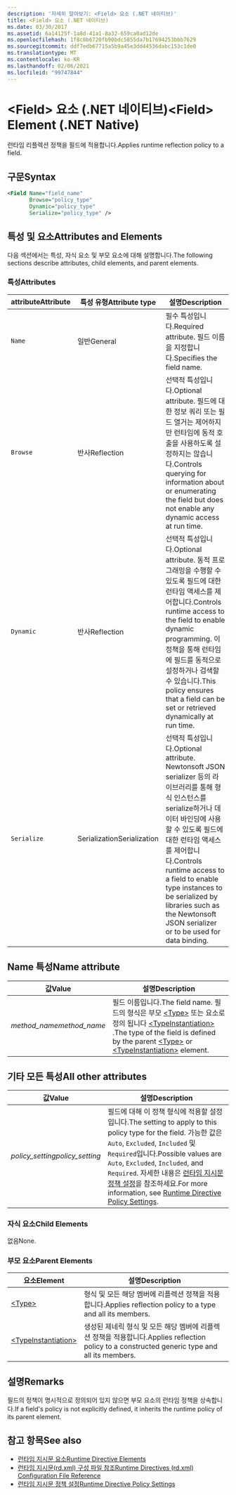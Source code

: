 ```yaml
---
description: '자세히 알아보기: <Field> 요소 (.NET 네이티브)'
title: <Field> 요소 (.NET 네이티브)
ms.date: 03/30/2017
ms.assetid: 6a14125f-1a8d-41a1-8a32-659ca0ad12de
ms.openlocfilehash: 1f8c8b6720fb90bdc5855da7b17694253bbb7629
ms.sourcegitcommit: ddf7edb67715a5b9a45e3dd44536dabc153c1de0
ms.translationtype: MT
ms.contentlocale: ko-KR
ms.lasthandoff: 02/06/2021
ms.locfileid: "99747844"
---
```

# <a name="field-element-net-native"></a><span data-ttu-id="3ba48-103">\<Field> 요소 (.NET 네이티브)</span><span class="sxs-lookup"><span data-stu-id="3ba48-103">\<Field> Element (.NET Native)</span></span>

<span data-ttu-id="3ba48-104">런타임 리플렉션 정책을 필드에 적용합니다.</span><span class="sxs-lookup"><span data-stu-id="3ba48-104">Applies runtime reflection policy to a field.</span></span>  
  
## <a name="syntax"></a><span data-ttu-id="3ba48-105">구문</span><span class="sxs-lookup"><span data-stu-id="3ba48-105">Syntax</span></span>  
  
```xml  
<Field Name="field_name"  
       Browse="policy_type"  
       Dynamic="policy_type"  
       Serialize="policy_type" />  
```  
  
## <a name="attributes-and-elements"></a><span data-ttu-id="3ba48-106">특성 및 요소</span><span class="sxs-lookup"><span data-stu-id="3ba48-106">Attributes and Elements</span></span>  

 <span data-ttu-id="3ba48-107">다음 섹션에서는 특성, 자식 요소 및 부모 요소에 대해 설명합니다.</span><span class="sxs-lookup"><span data-stu-id="3ba48-107">The following sections describe attributes, child elements, and parent elements.</span></span>  
  
### <a name="attributes"></a><span data-ttu-id="3ba48-108">특성</span><span class="sxs-lookup"><span data-stu-id="3ba48-108">Attributes</span></span>  
  
|<span data-ttu-id="3ba48-109">attribute</span><span class="sxs-lookup"><span data-stu-id="3ba48-109">Attribute</span></span>|<span data-ttu-id="3ba48-110">특성 유형</span><span class="sxs-lookup"><span data-stu-id="3ba48-110">Attribute type</span></span>|<span data-ttu-id="3ba48-111">설명</span><span class="sxs-lookup"><span data-stu-id="3ba48-111">Description</span></span>|  
|---------------|--------------------|-----------------|  
|`Name`|<span data-ttu-id="3ba48-112">일반</span><span class="sxs-lookup"><span data-stu-id="3ba48-112">General</span></span>|<span data-ttu-id="3ba48-113">필수 특성입니다.</span><span class="sxs-lookup"><span data-stu-id="3ba48-113">Required attribute.</span></span> <span data-ttu-id="3ba48-114">필드 이름을 지정합니다.</span><span class="sxs-lookup"><span data-stu-id="3ba48-114">Specifies the field name.</span></span>|  
|`Browse`|<span data-ttu-id="3ba48-115">반사</span><span class="sxs-lookup"><span data-stu-id="3ba48-115">Reflection</span></span>|<span data-ttu-id="3ba48-116">선택적 특성입니다.</span><span class="sxs-lookup"><span data-stu-id="3ba48-116">Optional attribute.</span></span> <span data-ttu-id="3ba48-117">필드에 대한 정보 쿼리 또는 필드 열거는 제어하지만 런타임에 동적 호출을 사용하도록 설정하지는 않습니다.</span><span class="sxs-lookup"><span data-stu-id="3ba48-117">Controls querying for information about or enumerating the field but does not enable any dynamic access at run time.</span></span>|  
|`Dynamic`|<span data-ttu-id="3ba48-118">반사</span><span class="sxs-lookup"><span data-stu-id="3ba48-118">Reflection</span></span>|<span data-ttu-id="3ba48-119">선택적 특성입니다.</span><span class="sxs-lookup"><span data-stu-id="3ba48-119">Optional attribute.</span></span> <span data-ttu-id="3ba48-120">동적 프로그래밍을 수행할 수 있도록 필드에 대한 런타임 액세스를 제어합니다.</span><span class="sxs-lookup"><span data-stu-id="3ba48-120">Controls runtime access to the field to enable dynamic programming.</span></span> <span data-ttu-id="3ba48-121">이 정책을 통해 런타임에 필드를 동적으로 설정하거나 검색할 수 있습니다.</span><span class="sxs-lookup"><span data-stu-id="3ba48-121">This policy ensures that a field can be set or retrieved dynamically at run time.</span></span>|  
|`Serialize`|<span data-ttu-id="3ba48-122">Serialization</span><span class="sxs-lookup"><span data-stu-id="3ba48-122">Serialization</span></span>|<span data-ttu-id="3ba48-123">선택적 특성입니다.</span><span class="sxs-lookup"><span data-stu-id="3ba48-123">Optional attribute.</span></span> <span data-ttu-id="3ba48-124">Newtonsoft JSON serializer 등의 라이브러리를 통해 형식 인스턴스를 serialize하거나 데이터 바인딩에 사용할 수 있도록 필드에 대한 런타임 액세스를 제어합니다.</span><span class="sxs-lookup"><span data-stu-id="3ba48-124">Controls runtime access to a field to enable type instances to be serialized by libraries such as the Newtonsoft JSON serializer or to be used for data binding.</span></span>|  
  
## <a name="name-attribute"></a><span data-ttu-id="3ba48-125">Name 특성</span><span class="sxs-lookup"><span data-stu-id="3ba48-125">Name attribute</span></span>  
  
|<span data-ttu-id="3ba48-126">값</span><span class="sxs-lookup"><span data-stu-id="3ba48-126">Value</span></span>|<span data-ttu-id="3ba48-127">설명</span><span class="sxs-lookup"><span data-stu-id="3ba48-127">Description</span></span>|  
|-----------|-----------------|  
|<span data-ttu-id="3ba48-128">*method_name*</span><span class="sxs-lookup"><span data-stu-id="3ba48-128">*method_name*</span></span>|<span data-ttu-id="3ba48-129">필드 이름입니다.</span><span class="sxs-lookup"><span data-stu-id="3ba48-129">The field name.</span></span> <span data-ttu-id="3ba48-130">필드의 형식은 부모 [\<Type>](type-element-net-native.md) 또는 요소로 정의 됩니다 [\<TypeInstantiation>](typeinstantiation-element-net-native.md) .</span><span class="sxs-lookup"><span data-stu-id="3ba48-130">The type of the field is defined by the parent [\<Type>](type-element-net-native.md) or [\<TypeInstantiation>](typeinstantiation-element-net-native.md) element.</span></span>|  
  
## <a name="all-other-attributes"></a><span data-ttu-id="3ba48-131">기타 모든 특성</span><span class="sxs-lookup"><span data-stu-id="3ba48-131">All other attributes</span></span>  
  
|<span data-ttu-id="3ba48-132">값</span><span class="sxs-lookup"><span data-stu-id="3ba48-132">Value</span></span>|<span data-ttu-id="3ba48-133">설명</span><span class="sxs-lookup"><span data-stu-id="3ba48-133">Description</span></span>|  
|-----------|-----------------|  
|<span data-ttu-id="3ba48-134">*policy_setting*</span><span class="sxs-lookup"><span data-stu-id="3ba48-134">*policy_setting*</span></span>|<span data-ttu-id="3ba48-135">필드에 대해 이 정책 형식에 적용할 설정입니다.</span><span class="sxs-lookup"><span data-stu-id="3ba48-135">The setting to apply to this policy type for the field.</span></span> <span data-ttu-id="3ba48-136">가능한 값은 `Auto`, `Excluded`, `Included` 및 `Required`입니다.</span><span class="sxs-lookup"><span data-stu-id="3ba48-136">Possible values are `Auto`, `Excluded`, `Included`, and `Required`.</span></span> <span data-ttu-id="3ba48-137">자세한 내용은 [런타임 지시문 정책 설정](runtime-directive-policy-settings.md)을 참조하세요.</span><span class="sxs-lookup"><span data-stu-id="3ba48-137">For more information, see [Runtime Directive Policy Settings](runtime-directive-policy-settings.md).</span></span>|  
  
### <a name="child-elements"></a><span data-ttu-id="3ba48-138">자식 요소</span><span class="sxs-lookup"><span data-stu-id="3ba48-138">Child Elements</span></span>  

 <span data-ttu-id="3ba48-139">없음</span><span class="sxs-lookup"><span data-stu-id="3ba48-139">None.</span></span>  
  
### <a name="parent-elements"></a><span data-ttu-id="3ba48-140">부모 요소</span><span class="sxs-lookup"><span data-stu-id="3ba48-140">Parent Elements</span></span>  
  
|<span data-ttu-id="3ba48-141">요소</span><span class="sxs-lookup"><span data-stu-id="3ba48-141">Element</span></span>|<span data-ttu-id="3ba48-142">설명</span><span class="sxs-lookup"><span data-stu-id="3ba48-142">Description</span></span>|  
|-------------|-----------------|  
|[\<Type>](type-element-net-native.md)|<span data-ttu-id="3ba48-143">형식 및 모든 해당 멤버에 리플렉션 정책을 적용합니다.</span><span class="sxs-lookup"><span data-stu-id="3ba48-143">Applies reflection policy to a type and all its members.</span></span>|  
|[\<TypeInstantiation>](typeinstantiation-element-net-native.md)|<span data-ttu-id="3ba48-144">생성된 제네릭 형식 및 모든 해당 멤버에 리플렉션 정책을 적용합니다.</span><span class="sxs-lookup"><span data-stu-id="3ba48-144">Applies reflection policy to a constructed generic type and all its members.</span></span>|  
  
## <a name="remarks"></a><span data-ttu-id="3ba48-145">설명</span><span class="sxs-lookup"><span data-stu-id="3ba48-145">Remarks</span></span>  

 <span data-ttu-id="3ba48-146">필드의 정책이 명시적으로 정의되어 있지 않으면 부모 요소의 런타임 정책을 상속합니다.</span><span class="sxs-lookup"><span data-stu-id="3ba48-146">If a field's policy is not explicitly defined, it inherits the runtime policy of its parent element.</span></span>  
  
## <a name="see-also"></a><span data-ttu-id="3ba48-147">참고 항목</span><span class="sxs-lookup"><span data-stu-id="3ba48-147">See also</span></span>

- [<span data-ttu-id="3ba48-148">런타임 지시문 요소</span><span class="sxs-lookup"><span data-stu-id="3ba48-148">Runtime Directive Elements</span></span>](runtime-directive-elements.md)
- [<span data-ttu-id="3ba48-149">런타임 지시문(rd.xml) 구성 파일 참조</span><span class="sxs-lookup"><span data-stu-id="3ba48-149">Runtime Directives (rd.xml) Configuration File Reference</span></span>](runtime-directives-rd-xml-configuration-file-reference.md)
- [<span data-ttu-id="3ba48-150">런타임 지시문 정책 설정</span><span class="sxs-lookup"><span data-stu-id="3ba48-150">Runtime Directive Policy Settings</span></span>](runtime-directive-policy-settings.md)
